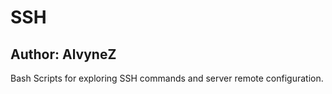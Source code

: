 # SSH
## Author: AlvyneZ
Bash Scripts for exploring SSH commands and server remote configuration.  

